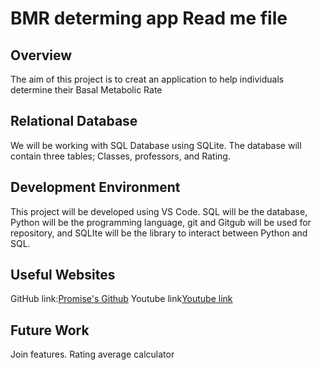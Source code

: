 # BMR determing app Read me file

## **Overview**

The aim of this project is to creat an application to help individuals determine their Basal Metabolic Rate
## **Relational Database**

We will be working with SQL Database using SQLite. The database will contain three tables; Classes, professors, and Rating.

## **Development Environment**

This project will be developed using VS Code. SQL will be the database, Python will be the programming language, git and Gitgub will be used for repository, and SQLIte will be the library to interact between Python and SQL.

## **Useful Websites**
GitHub link:[Promise's Github](https://github.com/PromiseGithub/kotlin.git)
Youtube link[Youtube link](https://youtu.be/5BYTHg-o3ic)

## **Future Work**
Join features.
Rating average calculator